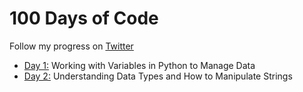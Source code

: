# 100 Days of Code

Follow my progress on [Twitter](https://twitter.com/dino_codes)


- [Day 1:](https://github.com/milandeepak/100DaysofCode/tree/main/Day1) Working with Variables in Python to Manage Data
- [Day 2:](https://github.com/milandeepak/100DaysofCode/tree/main/Day2) Understanding Data Types and How to Manipulate Strings
